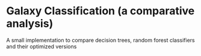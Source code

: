 # Galaxy Classification (a comparative analysis)
A small implementation to compare decision trees, random forest classifiers and their optimized versions
